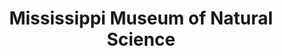 ---
layout: repo
title: "Mississippi Museum of Natural Science"
id: 23946
permalink: repos/23946/
---